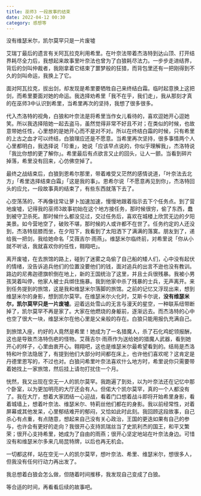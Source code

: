 ```yaml
---
title: 巫师3 一段故事的结束
date: 2022-04-12 00:30
category: 感想等
---
```


没有维瑟米尔，凯尔莫罕只是一片废墟

<!--more-->

艾瑞丁最后的遗言有关阿瓦拉克利用希里。在叶奈法带着杰洛特到达山顶、打开结界耗尽全力后，我想起来故事里叶奈法也曾为了白狼耗尽法力。一步步走进结界，背后的剑叫仲裁者，我刚拿着它结束了噩梦般的狂猎，而背包里还有一把刚得到不久的剑叫命运，我换上了它。

面对阿瓦拉克，拔出剑，却发现是希里要牺牲自己来终结白霜。临时起意换上这把剑，而希里要面对她的命运。我选择劝希里「我不在乎，我们走」，我从那刻才真的在巫师3中认识到希里，当希里再次的坚持，我想了很多很多。

代入杰洛特的视角，白狼和叶奈法是将希里当作女儿看待的，喜欢逗她开心逗她笑。所以我选择陪她一起去盗马，虽然觉得非常不好且不对；在类似的时候，也故意带她任性，心里想的是她开心而不是对不对。所以在终结白霜的时候，只有希里的上古之血才可以终结，白狼理应还是不愿意。当希里再次坚持，很多事情两个人心里都明白，我选择说「珍重」，她说「应该早点说的，你似乎理解我」，杰洛特说「我比你想的更了解你」。希里最后有点欲言又止的回头，让人一颤。当看到碎片掉落，希里没有回来，心仿佛空掉了。

最终之战结束后，白狼到恩希尔那里，带着难受又茫然的感情说道，「叶奈法去北方」「希里选择结束白霜」「这是我的事」。恩希尔说「不愿意再见到你」，杰洛特回头的应允，一段故事真的结束了，有些东西就落下去了。

心空荡荡的，不再像往常让萝卜加速加速，慢慢地跟着指示去下个任务点。到了营地废墟，记得我的巫师3故事初始在这个地方接任务，那时候很穷，偷了东西，蠢到被守卫杀死。那时候什么都没见过，交过任务后，喜欢在城楼上欣赏无边的夕阳美景。如今营地空了，破败不堪，那时候的人或许都不在世了。任务约定的人还没到，杰洛特屈膝而坐，在夕阳下，我看到了太阳洒下了满满的落寞。朋友到了，递给我一把剑，我给她命名「艾薇吉尔·雨燕」。维瑟米尔临终前，对希里说「你从小就不听话，我就喜欢你的任性，翱翔吧」。

离开废墟，在去旅馆的路上，碰到了迷雾之岛偷了自己船的矮人们，心中没有起伏的情绪，没告诉追兵他们的位置没要他们的钱，面对追兵的出言不逊也没有教训。路边的尼弗迦德旗帜倒在地上，新的王国统治了这里，并且士兵很残暴。我被小男孩哭着叫停，他家人被士兵绑住施暴。我到他家中杀了残暴的士兵，无声离开。来到任务提到的旅馆，这是我和维瑟米尔落脚的旅馆。之前的记忆又浮现出来，想到维瑟米尔的身影，想到凯尔莫罕。在维瑟米尔火化时，艾斯卡尔说，**没有维瑟米尔，凯尔莫罕只是一片废墟**。迎着远处雪山的无言与漫天的星空，一种联系纽带断掉了，凯尔莫罕不再是家了。大家在他燃烧的身躯前，逐渐远去。而杰洛特的心中也空了很大一块，维瑟米尔在他心里是父亲般的存在。白狼只能用报仇充满自己。

到旅馆入座，约好的人竟然是希里！她成为了一名猎魔人，杀了石化鸡蛇领报酬，这也是导致杰洛特伤疤的怪物。艾薇吉尔·雨燕作为送给她的猎魔人武器，看到她开心的样子，心里由衷开心。翱翔吧，这也是维瑟米尔最希望看到的。结局是杰洛特和叶奈法隐居了，有提到他们大部分时间都在床上，也许他们喜欢呢？这肯定是丹德里恩写的，不过也对。白狼问希里叶奈法喜欢什么地方时，希里说你只需要带着她找上一家旅馆，然后挂上请勿打扰住一个月。

恍然，我又出现在空无一人的凯尔莫罕。我跑遍了到处，以为叶奈法还在记忆中那个卧室，以为更加明亮的大厅还会有人。但偌大个凯尔莫罕，真的一个人都没有了。我在大厅，想着大家团结一心迎战，看着门口想着战斗即将开始希里身影，看着城墙上，想着叶奈法、维瑟米尔、特莉丝他们都在的身影。我以前经常性，对着屏幕或其他发呆，心里郁结难开的郁闷，又恰如此时此刻。我回顾这段故事，自己杀心有点重，有点随意，想起来自己没有关心政治，王国的更迭如果有自己的参与，也许会有更好的走向？我很开心支持凯瑞丝当了史凯利杰的国王，和平又繁荣；很开心支持希里，她成为了自由的雨燕；很开心坚定地站在叶奈法身边。可惜没有和维瑟米尔多来几局昆特牌，以后也再无机会。

一切都这样，站在空无一人的凯尔莫罕，想叶奈法、希里、维瑟米尔，想很多人，但我没有任何行动力再出发了。

我总想着白狼会怎么做，但随着时间推移，我发现自己变成了白狼。

等合适的时间，再看看后续的故事吧。
